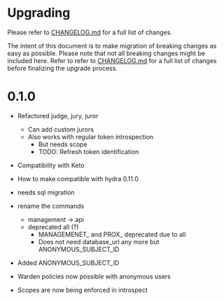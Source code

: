 # Upgrading

Please refer to [CHANGELOG.md](./CHANGELOG.md) for a full list of changes.

The intent of this document is to make migration of breaking changes as easy as possible. Please note that not all
breaking changes might be included here. Refer to refer to [CHANGELOG.md](./CHANGELOG.md) for a full list of changes
before finalizing the upgrade process.

<!-- START doctoc generated TOC please keep comment here to allow auto update -->
<!-- DON'T EDIT THIS SECTION, INSTEAD RE-RUN doctoc TO UPDATE -->

<!-- END doctoc generated TOC please keep comment here to allow auto update -->

# 0.1.0

* Refactored judge, jury, juror
  * Can add custom jurors
  * Also works with regular token introspection
    * But needs scope
    * TODO: Refresh token identification
* Compatibility with Keto
* How to make compatible with hydra 0.11.0
* needs sql migration

* rename the commands
  * management -> api
  * deprecated all (?)
    * MANAGEMENET_ and PROX_ deprecated due to all
    * Does not need database_url any more but ANONYMOUS_SUBJECT_ID

* Added ANONYMOUS_SUBJECT_ID

* Warden policies now possible with anonymous users

* Scopes are now being enforced in introspect